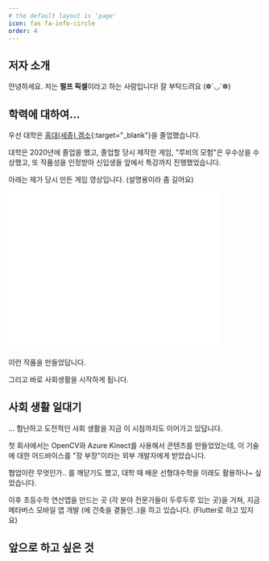 ```yaml
---
# the default layout is 'page'
icon: fas fa-info-circle
order: 4
---
```


## **저자 소개**

안녕하세요. 저는 **펄프 픽셀**이라고 하는 사람입니다! 잘 부탁드려요 (❁´◡`❁)

## **학력에 대하여...**

우선 대학은 [홍대(세종) 겜소](https://www.husg.net/){:target="_blank"}을 졸업했습니다.

대학은 2020년에 졸업을 했고, 졸업할 당시 제작한 게임, "루비의 모험"은 우수상을 수상했고, 또 작품성을 인정받아 신입생들 앞에서 특강까지 진행했었습니다. 

아래는 제가 당시 만든 게임 영상입니다. (설명용이라 좀 길어요)

<iframe width="420" height="315" src="//www.youtube.com/embed/UvK9WCjA23g" frameborder="0" allowfullscreen="allowfullscreen">&nbsp;</iframe>

이런 작품을 만들었답니다.

그리고 바로 사회생활을 시작하게 됩니다.

## **사회 생활 일대기** 

... 험난하고 도전적인 사회 생활을 지금 이 시점까지도 이어가고 있답니다.

첫 회사에서는 OpenCV와 Azure Kinect를 사용해서 콘텐츠를 만들었었는데, 이 기술에 대한 어드바이스를 "장 부장"이라는 외부 개발자에게 받았습니다.

협업이란 무엇인가.. 를 깨닫기도 했고, 대학 때 배운 선형대수학을 이래도 활용하나~ 싶었습니다.

이후 초등수학 연산앱을 만드는 곳 (각 분야 전문가들이 두루두루 있는 곳)을 거쳐, 지금 메타버스 모바일 앱 개발 (에 건축을 곁들인..)을 하고 있습니다. (Flutter로 하고 있지요)

## **앞으로 하고 싶은 것**


